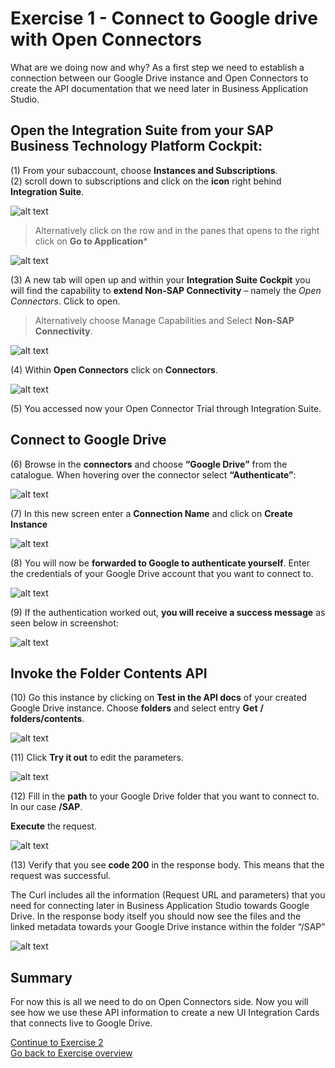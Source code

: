 # Exercise 1 - Connect to Google drive with Open Connectors

What are we doing now and why?  As a first step we need to establish a connection between our Google Drive instance and Open Connectors to create the API documentation that we need later in Business Application Studio.  



## Open the Integration Suite from your SAP Business Technology Platform Cockpit:

(1) From your subaccount, choose **Instances and Subscriptions**.      
(2) scroll down to subscriptions and click on the **icon** right behind **Integration Suite**.   


![alt text](../OpenIntegrationSuite.png "OpenIntegrationSuite")   


> Alternatively click on the row and in the panes that opens to the right click on **Go to Application***   

![alt text](/Exercise1/OpenIntegrationSuiteAlt.png "OpenIntegrationSuiteAlt")


(3) A new tab will open up and within your **Integration Suite Cockpit** you will find the capability to **extend Non-SAP Connectivity** – namely the _Open Connectors_. Click to open.

> Alternatively choose Manage Capabilities and Select **Non-SAP Connectivity**.

![alt text](/OpenNonSAPIntegration.png "OpenNonSAPIntegration")

(4) Within **Open Connectors** click on **Connectors**.

![alt text](./Connectors.png "Connectors")

(5) You accessed now your Open Connector Trial through Integration Suite.



## Connect to Google Drive

(6) Browse in the **connectors** and choose **“Google Drive”** from the catalogue. When hovering over the connector select **“Authenticate”**:

![alt text](/Exercise2/GoogleDrive.png "GoogleDrive")

(7) In this new screen enter a **Connection Name** and click on **Create Instance**

![alt text](/Exercise2/CreateInstance.png "CreateInstance")


(8) You will now be **forwarded to Google to authenticate yourself**. Enter the credentials of your Google Drive account that you want to connect to.

![alt text](/Exercise2/AuthenticateGoogle.png "AuthenticateGoogle")


(9) If the authentication worked out, **you will receive a success message** as seen below in screenshot:

![alt text](/Exercise2/SuccessFullConnection.png "SuccessFullConnection")



## Invoke the Folder Contents API

(10) Go this instance by clicking on **Test in the API docs** of your created Google Drive instance.
Choose **folders** and select entry **Get** **/ folders/contents**.

![alt text](/Exercise2/InvokeFolderContents.png "InvokeFolderContents")

(11) Click **Try it out** to edit the parameters.

![alt text](/Exercise2/TryOut.png "TryOut")

(12) Fill in the **path** to your Google Drive folder that you want to connect to. In our case **/SAP**.    

**Execute** the request.

![alt text](/Exercise2/Execute.png "Execute")


(13) Verify that you see **code 200** in the response body. This means that the request was successful.

The Curl includes all the information (Request URL and parameters) that you need for connecting later in Business Application Studio towards Google Drive. In the response body itself you should now see the files and the linked metadata towards your Google Drive instance within the folder “/SAP”

![alt text](/Exercise2/Response.png "Response")



## Summary
For now this is all we need to do on Open Connectors side. Now you will see how we use these API information to create a new UI Integration Cards that connects live to Google Drive.

[Continue to Exercise 2](/Exercise3/readme.md)      
[Go back to Exercise overview](/readme.md)
